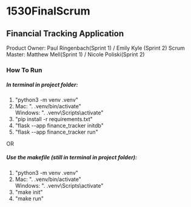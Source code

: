 # 1530FinalScrum

## Financial Tracking Application
Product Owner: Paul Ringenbach(Sprint 1) / Emily Kyle (Sprint 2)
Scrum Master: Matthew Mell(Sprint 1) / Nicole Poliski(Sprint 2)


### How To Run
##### In terminal in project folder:
1. "python3 -m venv .venv"
2. Mac: ". .venv/bin/activate"  
   Windows: ". .venv\Scripts\activate"
3. "pip install -r requirements.txt"
4. "flask --app finance_tracker initdb"
5. "flask --app finance_tracker run"

OR 
##### Use the makefile (still in terminal in project folder): 
1. "python3 -m venv .venv"
2. Mac: ". .venv/bin/activate"  
   Windows: ". .venv\Scripts\activate"
2. "make init"
3. "make run"
